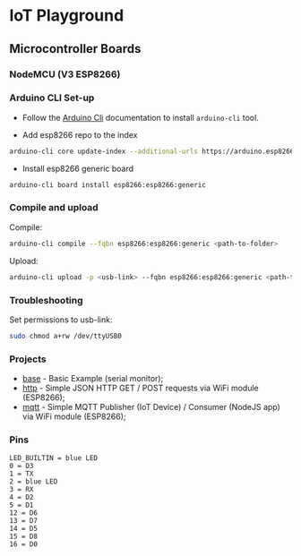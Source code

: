 # IoT Playground

## Microcontroller Boards

### NodeMCU (V3 ESP8266)

### Arduino CLI Set-up

- Follow the [Arduino Cli](https://github.com/arduino/arduino-cli) documentation to install `arduino-cli` tool.

- Add esp8266 repo to the index

```sh
arduino-cli core update-index --additional-urls https://arduino.esp8266.com/stable/package_esp8266com_index.json
```
- Install esp8266 generic board

```sh
arduino-cli board install esp8266:esp8266:generic
```

### Compile and upload

Compile:

```sh
arduino-cli compile --fqbn esp8266:esp8266:generic <path-to-folder>
```

Upload:

```sh
arduino-cli upload -p <usb-link> --fqbn esp8266:esp8266:generic <path-to-folder>
```

### Troubleshooting

Set permissions to usb-link:
```sh
sudo chmod a+rw /dev/ttyUSB0
```


### Projects

- [base](nodemcu_esp8266/base/) - Basic Example (serial monitor);
- [http](nodemcu_esp8266/http/) - Simple JSON HTTP GET / POST requests via WiFi module (ESP8266);
- [mqtt](nodemcu_esp8266/mqtt/) - Simple MQTT Publisher (IoT Device) / Consumer (NodeJS app) via WiFi module (ESP8266);

### Pins

```
LED_BUILTIN = blue LED
0 = D3
1 = TX
2 = blue LED
3 = RX
4 = D2
5 = D1
12 = D6
13 = D7
14 = D5
15 = D8
16 = D0
```

